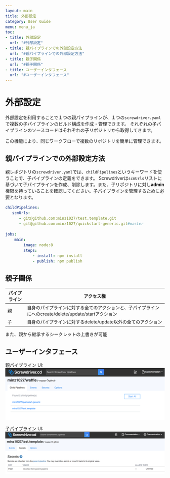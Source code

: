 ```yaml
---
layout: main
title: 外部設定
category: User Guide
menu: menu_ja
toc:
- title: 外部設定
  url: "#外部設定"
- title: 親パイプラインでの外部設定方法
  url: "#親パイプラインでの外部設定方法"
- title: 親子関係
  url: "#親子関係"
- title: ユーザーインタフェース
  url: "#ユーザーインタフェース"
---
```


# 外部設定

外部設定を利用することで１つの親パイプラインが、１つの`screwdriver.yaml`で複数の子パイプラインのビルド構成を作成・管理できます。 それぞれの子パイプラインのソースコードはそれぞれの子リポジトリから取得してきます。

この機能により、同じワークフローで複数のリポジトリを簡単に管理できます。

## 親パイプラインでの外部設定方法

親レポジトリの`screwdriver.yaml`では、`childPipelines`というキーワードを使うことで、子パイプラインの定義をできます。
Screwdriverは`scmUrls`リストに基づいて子パイプラインを作成、削除します。また、子リポジトリに対し**admin**権限を持っていることを確認してください。子パイプラインを管理するために必要となります。

```yaml
childPipelines:
   scmUrls:
      - git@github.com:minz1027/test.template.git
      - git@github.com:minz1027/quickstart-generic.git#master

jobs:
    main:
        image: node:8
        steps:
            - install: npm install
            - publish: npm publish
```

## 親子関係

パイプライン | アクセス権
--- | ---
親 | 自身のパイプラインに対する全てのアクションと、子パイプラインにへのcreate/delete/update/startアクション
子 | 自身のパイプラインに対するdelete/update以外の全てのアクション
また、親から継承するシークレットの上書きが可能

## ユーザーインタフェース

親パイプライン UI:
![External config parent](../../../user-guide/assets/external-config.png)

子パイプライン UI:
![External config child pipeline ](../../../user-guide/assets/external-config-child.png)
